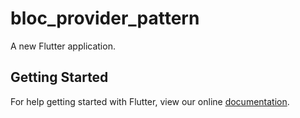 # bloc_provider_pattern

A new Flutter application.

## Getting Started

For help getting started with Flutter, view our online
[documentation](https://flutter.io/).
